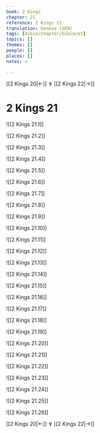 ```yaml
---
book: 2 Kings
chapter: 21
reference: 2 Kings 21
translation: Geneva (GEN)
tags: [bible/chapter/bible/ot]
topics: []
themes: []
people: []
places: []
notes: >
  
---
```


[[2 Kings 20|<-]] ✞ [[2 Kings 22|->]]

# 2 Kings 21

![[2 Kings 21.1]]

![[2 Kings 21.2]]

![[2 Kings 21.3]]

![[2 Kings 21.4]]

![[2 Kings 21.5]]

![[2 Kings 21.6]]

![[2 Kings 21.7]]

![[2 Kings 21.8]]

![[2 Kings 21.9]]

![[2 Kings 21.10]]

![[2 Kings 21.11]]

![[2 Kings 21.12]]

![[2 Kings 21.13]]

![[2 Kings 21.14]]

![[2 Kings 21.15]]

![[2 Kings 21.16]]

![[2 Kings 21.17]]

![[2 Kings 21.18]]

![[2 Kings 21.19]]

![[2 Kings 21.20]]

![[2 Kings 21.21]]

![[2 Kings 21.22]]

![[2 Kings 21.23]]

![[2 Kings 21.24]]

![[2 Kings 21.25]]

![[2 Kings 21.26]]

[[2 Kings 20|<-]] ✞ [[2 Kings 22|->]]
